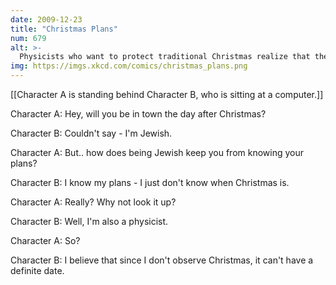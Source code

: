 ```yaml
---
date: 2009-12-23
title: "Christmas Plans"
num: 679
alt: >-
  Physicists who want to protect traditional Christmas realize that the only way to keep from changing Christmas is not to observe it.
img: https://imgs.xkcd.com/comics/christmas_plans.png
---
```

[[Character A is standing behind Character B, who is sitting at a computer.]]

Character A: Hey, will you be in town the day after Christmas?

Character B: Couldn't say - I'm Jewish.

Character A: But.. how does being Jewish keep you from knowing your plans?

Character B: I know my plans - I just don't know when Christmas is.

Character A: Really? Why not look it up?

Character B:  Well, I'm also a physicist.

Character A: So?

Character B: I believe that since I don't observe Christmas, it can't have a definite date.

